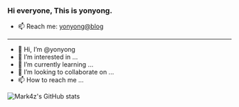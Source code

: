 
### Hi everyone, This is yonyong.

- 📫 Reach me: [yonyong@blog](https://www.cnblogs.com/yonyong/)

---
- 👋 Hi, I’m @yonyong
- 👀 I’m interested in ...
- 🌱 I’m currently learning ...
- 💞️ I’m looking to collaborate on ...
- 📫 How to reach me ...

![Mark4z's GitHub stats](https://github-readme-stats.vercel.app/api?username=yonyong&hide_border=true&show_icons=true&include_all_commits=true&count_private=true&theme=buefy)

